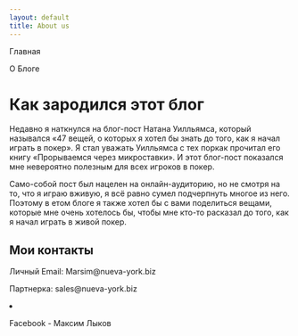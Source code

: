 ```yaml
---
layout: default
title: About us
---
```


<div id="main">
       <div class="menu"><p><a herf="http://www.nueva-york.biz/">Главная</a></p>
        <p><a herf="http://www.nueva-york.biz/about.html">О Блоге</a></p>
       </div>
<h1>Как зародился этот блог</h1>
<p>Недавно я наткнулся на блог-пост Натана Уилльямса, который назывался «47 вещей, о которых я хотел бы знать до того, как я начал играть в покер». Я стал уважать Уилльямса с тех поркак прочитал его книгу «Прорываемся через микроставки». И этот блог-пост показался мне невероятно полезным для всех игроков в покер.</p>
<p>Само-собой пост был нацелен на онлайн-аудиторию, но не смотря на то, что я играю вживую, я всё равно сумел подчерпнуть многое из него. Поэтому в етом блоге я также хотел бы с вами поделиться вещами, которые мне очень хотелось бы, чтобы мне кто-то расказал до того, как я начал играть в живой покер.</p>
<h2>Мои контакты</h2>
<p>Личный Email: <span> Marsim@nueva-york.biz</span></p>
<p>Партнерка: <span> sales@nueva-york.biz</span></p>
<li><a {% if account.new_window %}target="_blank"{% endif %} herf="{% include relative-src.html src=www.facebook.com/maxim.lykov %}"><p>Facebook - <span> Максим Лыков</span></p></a></li>

</div>
